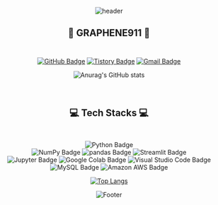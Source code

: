 [^1]:헤더

<div align=center>

![header](https://capsule-render.vercel.app/api?type=Waving&color=0:5433FF,50:20BDFF,100:A5FECB&height=200&section=header&text=Hello%20Universe!&fontSize=90&&fontColor=ffff&animation=fadeIn) 


  
[^1]:벳지

## :gem: GRAPHENE911 :gem: <br/><br/>
[![GitHub Badge](https://img.shields.io/badge/GitHub-181717?style=flat&logo=GitHub&logoColor=white)](https://github.com/graphene911/)
[![Tistory Badge](https://img.shields.io/badge/TSTORY-555263?style=flat&logoColor=white)](https://story-jy.tistory.com/)
[![Gmail Badge](https://img.shields.io/badge/Gmail-D14836?style=flat&logo=Gmail&logoColor=white)](mailto:graphene9110@gmail.com)
<br/>
[^1]:깃허브스텟

![Anurag's GitHub stats](https://github-readme-stats.vercel.app/api?username=graphene911&show_icons=true&theme=tokyonight) <br/><br/><br/>
  


## :computer: Tech Stacks :computer: <br/><br/>

![Python Badge](https://img.shields.io/badge/Python-3776AB?style=flat&logo=Python&logoColor=white)
<br/>
![NumPy Badge](https://img.shields.io/badge/NumPy-013243?style=flat&logo=NumPy&logoColor=white)
![pandas Badge](https://img.shields.io/badge/pandas-150458?style=flat&logo=pandas&logoColor=white)
![Streamlit Badge](https://img.shields.io/badge/Streamlit-FF4B4B?style=flat&logo=Streamlit&logoColor=white)
<br/>
![Jupyter Badge](https://img.shields.io/badge/Jupyter-F37626?style=flat&logo=Jupyter&logoColor=white)
![Google Colab Badge](https://img.shields.io/badge/Google%20Colab-F9AB00?style=flat&logo=Google%20Colab&logoColor=white)
![Visual Studio Code Badge](https://img.shields.io/badge/Visual%20Studio%20Code-007ACC?style=flat&logo=Visual%20Studio%20Code&logoColor=white)
<br/>
![MySQL Badge](https://img.shields.io/badge/MySQL-4479A1?style=flat&logo=MySQL&logoColor=white)
![Amazon AWS Badge](https://img.shields.io/badge/Amazon%20AWS-232F3E?style=flat&logo=Amazon%20AWS&logoColor=white)

[![Top Langs](https://github-readme-stats.vercel.app/api/top-langs/?username=graphene911&layout=compact&theme=tokyonight&langs_count=8)](https://github.com/anuraghazra/github-readme-stats)  


![Footer](https://capsule-render.vercel.app/api?type=waving&color=0:A5FECB,50:20BDFF,100:5433FF&height=200&section=footer)
  


</div>
